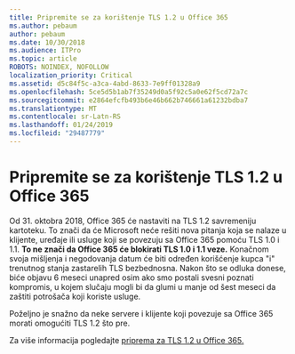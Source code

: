 ```yaml
---
title: Pripremite se za korištenje TLS 1.2 u Office 365
ms.author: pebaum
author: pebaum
ms.date: 10/30/2018
ms.audience: ITPro
ms.topic: article
ROBOTS: NOINDEX, NOFOLLOW
localization_priority: Critical
ms.assetid: d5c84f5c-a3ca-4abd-8633-7e9ff01328a9
ms.openlocfilehash: 5ce5d5b1ab7f35249d0a5f92c5a0e62f5cd72a7c
ms.sourcegitcommit: e2864efcfb493b6e46b662b746661a61232bdba7
ms.translationtype: MT
ms.contentlocale: sr-Latn-RS
ms.lasthandoff: 01/24/2019
ms.locfileid: "29487779"
---
```

# <a name="prepare-for-use-of-tls-12-in-office-365"></a>Pripremite se za korištenje TLS 1.2 u Office 365

Od 31. oktobra 2018, Office 365 će nastaviti na TLS 1.2 savremeniju kartoteku. To znači da će Microsoft neće rešiti nova pitanja koja se nalaze u klijente, uređaje ili usluge koji se povezuju sa Office 365 pomoću TLS 1.0 i 1.1. **To ne znači da Office 365 će blokirati TLS 1.0 i 1.1 veze.** Konačnom svoja mišljenja i negodovanja datum će biti određen korišćenje kupca "i" trenutnog stanja zastarelih TLS bezbednosna. Nakon što se odluka donese, biće objavu 6 meseci unapred osim ako smo postali svesni poznati kompromis, u kojem slučaju mogli bi da glumi u manje od šest meseci da zaštiti potrošača koji koriste usluge. 
  
Poželjno je snažno da neke servere i klijente koji povezuje sa Office 365 morati omogućiti TLS 1.2 što pre.
  
Za više informacija pogledajte [priprema za TLS 1.2 u Office 365.](https://support.microsoft.com/help/4057306/preparing-for-tls-1-2-in-office-365)
  

